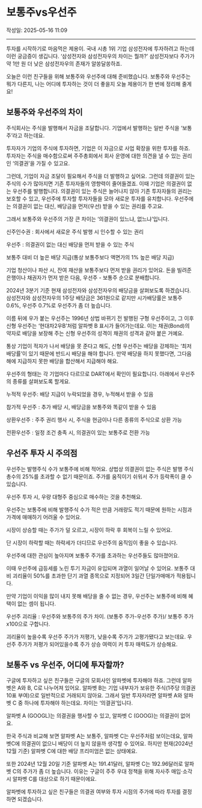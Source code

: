 # 보통주vs우선주

작성일: 2025-05-16 11:09

---

투자를 시작하기로 마음먹은 제용이. 국내 시총 1위 기업 삼성전자에 투자하려고 하는데 이런 궁금증이 생깁니다. ‘삼성전자와 삼성전자우의 차이는 뭘까?’ 삼성전자보다 주가가 약 1만 원 더 낮은 삼성전자우의 존재가 알쏭달쏭하죠.

오늘은 이런 친구들을 위해 보통주와 우선주에 대해 준비했습니다. 보통주와 우선주는 뭐가 다른지, 나는 어디에 투자하는 것이 더 좋을지 오늘 제용이가 한 번에 정리해 줄게요!

## 보통주와 우선주의 차이

주식회사는 주식을 발행해서 자금을 조달합니다. 기업에서 발행하는 일반 주식을 ‘보통주’라고 하는데요.

투자자가 기업의 주식에 투자하면, 기업은 이 자금으로 사업 확장을 위한 투자를 하죠. 투자자는 주식을 매수함으로써 주주총회에서 회사 운영에 대한 의견을 낼 수 있는 권리인 ‘의결권’을  가질 수 있고요.

그런데, 기업이 자금 조달이 필요해서 주식을 더 발행하고 싶어요. 그런데 의결권이 있는 주식의 수가 많아지면 기존 투자자들의 영향력이 줄어들겠죠. 이때 기업은 의결권이 없는 우선주를 발행합니다. 의결권이 있는 주식은 늘어나지 않아 기존 투자자들의 권리는 보호할 수 있고, 우선주에 투자할 투자자들을 모아 새로운 투자를 유치합니다. 우선주에는 의결권이 없는 대신, 배당금을 먼저(우선) 받을 수 있는 권리를 주고요.

그래서 보통주와 우선주의 가장 큰 차이는 ‘의결권이 있느냐, 없느냐’입니다.

신주인수권 : 회사에서 새로운 주식 발행 시 인수할 수 있는 권리

우선주 : 의결권이 없는 대신 배당을 먼저 받을 수 있는 주식

보통주 대비 더 높은 배당 지급(통상 보통주보다 액면가의 1% 높은 배당 지급)

기업 청산이나 파산 시, 잔여 재산을 보통주보다 먼저 받을 권리가 있어요. 돈을 빌려준 은행이나 채권자가 먼저 받은 다음, 우선주 - 보통주 순으로 분배합니다.

2024년 3분기 기준 현재 삼성전자와 삼성전자우의 배당금을 살펴보도록 하겠습니다. 삼성전자와 삼성전자우의 1주당 배당금은 361원으로 같지만 시가배당률은 보통주 0.6%, 우선주 0.7%로 우선주가 좀 더 높습니다.

이름 뒤에 우가 붙는 우선주는 1996년 상법 바뀌기 전 발행된 구형 우선주이고, 그 이후 신형 우선주는 ‘현대차2우B’처럼 알파벳 B 표시가 들어가는데요. 이는 채권(Bond)의 약자로 배당을 보장해 주는 신형 우선주의 성격이 채권의 성격과 같아 붙은 거예요.

통상 기업이 적자가 나서 배당을 못 준다고 해도, 신형 우선주는 배당을 강제하는 ‘최저배당률’이 있기 때문에 반드시 배당을 해야 합니다. 만약 배당을 하지 못했다면, 그다음 해에 지급하지 못한 배당을 합산해서 지급해야 해요.

우선주의 형태는 각 기업마다 다르므로 DART에서 확인이 필요합니다. 아래에서 우선주의 종류를 살펴보도록 할게요.

누적적 우선주: 배당 지급이 누락되었을 경우, 누적해서 받을 수 있음

참가적 우선주 : 추가 배당 시, 배당금을 보통주와 똑같이 받을 수 있음

상환우선주 : 주주 권리 행사 시, 주식을 현금이나 다른 종류의 주식으로 상환 가능

전환우선주 : 일정 조건 충족 시, 의결권이 있는 보통주로 전환 가능

## 우선주 투자 시 주의점

우선주는 발행주식 수가 보통주에 비해 적어요. 상법상 의결권이 없는 주식은 발행 주식총수의 25%를 초과할 수 없기 때문이죠. 주가를 움직이기 쉬워서 주가 등락폭이 클 수 있습니다.

우선주 투자 시, 우량 대형주 중심으로 매수하는 것을 추천해요.

우선주는 보통주에 비해 발행주식 수가 적은 만큼 거래량도 적기 때문에 원하는 시점과 가격에 매매하기 어려울 수 있어요.

시장이 상승할 때는 주가가 덜 오르고, 시장이 하락 후 회복이 느릴 수 있어요.

단 시장이 하락할 때는 하락세가 더디므로 우선주의 움직임이 좋을 수 있습니다.

우선주에 대한 관심이 높아지며 보통주 주가를 초과하는 우선주들도 많아졌어요.

이때 우선주에 급등세를 노린 투기 자금이 유입되며 과열이 일어날 수 있어요. 보통주 대비 괴리율이 50%를 초과한 단기 과열 종목으로 지정되어 3일간 단일가매매가 적용됩니다.

만약 기업이 이익을 많이 내지 못해 배당을 줄 수 없는 경우, 우선주는 보통주에 비해 혜택이 없는 셈이 됩니다.

우선주 괴리율 : 우선주와 보통주의 주가 차이. (보통주 주가-우선주 주가)/ 보통주 주가x100으로 구합니다.

괴리율이 높을수록 우선주 주가가 저평가, 낮을수록 주가가 고평가됐다고 보는데요. 우선주 주가가 저평가 되어있을수록 주가 상승 여력이 커 투자 매력도가 상승해요.

## 보통주 vs 우선주, 어디에 투자할까?

구글에 투자하고 싶은 친구들은 구글의 모회사인 알파벳에 투자해야 하죠. 그런데 알파벳은 A와 B, C로 나누어져 있어요. 알파벳 B는 기업 내부자가 보유한 주식(1주당 의결권 10표 부여)으로 일반적으로 거래되지 않아요. 그래서 일반 투자자라면 알파벳 A와 알파벳 C 중 하나에 투자해야 하는데요. 차이는 ‘의결권’입니다.

알파벳 A (GOOGL)는 의결권을 행사할 수 있고, 알파벳 C (GOOG)는 의결권이 없어요.

한국 주식과 비교해 보면 알파벳 A는 보통주, 알파벳 C는 우선주처럼 보이는데요, 알파벳C에 의결권이 없으니 배당이 더 높지 않을까 생각할 수 있어요. 하지만 현재(2024년 12월 기준) 알파벳 C에 대한 배당 프리미엄은 없는 상태예요.

또한 2024년 12월 20일 기준 알파벳 A는 191.41달러, 알파벳 C는 192.96달러로 알파벳 C의 주가가 좀 더 높습니다. 이유는 구글이 주주 우대 정책을 위해 자사주 매입⋅소각 시 알파벳 C를 대상으로 하기 때문이에요.

알파벳에 투자하고 싶은 친구들은 의결권 여부와 투자 시점의 주가에 따라 투자를 결정하면 되겠습니다.